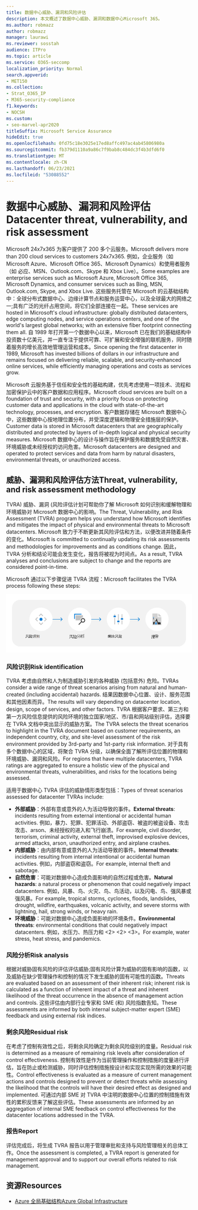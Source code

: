 ```yaml
---
title: 数据中心威胁、漏洞和风险评估
description: 本文概述了数据中心威胁、漏洞和数据中心Microsoft 365。
ms.author: robmazz
author: robmazz
manager: laurawi
ms.reviewer: sosstah
audience: ITPro
ms.topic: article
ms.service: O365-seccomp
localization_priority: Normal
search.appverid:
- MET150
ms.collection:
- Strat_O365_IP
- M365-security-compliance
f1.keywords:
- NOCSH
ms.custom:
- seo-marvel-apr2020
titleSuffix: Microsoft Service Assurance
hideEdit: true
ms.openlocfilehash: 0fd75c18e3025e17ed8affc497ac4ab45806980a
ms.sourcegitcommit: fb379d1110a9a86c7f9bab8c484dc3f4b3dfd6f0
ms.translationtype: MT
ms.contentlocale: zh-CN
ms.lasthandoff: 06/23/2021
ms.locfileid: "53088552"
---
```

# <a name="datacenter-threat-vulnerability-and-risk-assessment"></a><span data-ttu-id="f6936-103">数据中心威胁、漏洞和风险评估</span><span class="sxs-lookup"><span data-stu-id="f6936-103">Datacenter threat, vulnerability, and risk assessment</span></span>

<span data-ttu-id="f6936-104">Microsoft 24x7x365 为客户提供了 200 多个云服务。</span><span class="sxs-lookup"><span data-stu-id="f6936-104">Microsoft delivers more than 200 cloud services to customers 24x7x365.</span></span> <span data-ttu-id="f6936-105">例如，企业服务（如 Microsoft Azure、Microsoft Office 365、Microsoft Dynamics）和使用者服务（如 必应、MSN、Outlook.com、Skype 和 Xbox Live）。</span><span class="sxs-lookup"><span data-stu-id="f6936-105">Some examples are enterprise services such as Microsoft Azure, Microsoft Office 365, Microsoft Dynamics, and consumer services such as Bing, MSN, Outlook.com, Skype, and Xbox Live.</span></span> <span data-ttu-id="f6936-106">这些服务托管在 Microsoft 的云基础结构中：全球分布式数据中心、边缘计算节点和服务运营中心，以及全球最大的网络之一;具有广泛的光纤占用空间，将它们全部连接在一起。</span><span class="sxs-lookup"><span data-stu-id="f6936-106">These services are hosted in Microsoft's cloud infrastructure: globally distributed datacenters, edge computing nodes, and service operations centers, and one of the world's largest global networks; with an extensive fiber footprint connecting them all.</span></span> <span data-ttu-id="f6936-107">自 1989 年打开第一个数据中心以来，Microsoft 已在我们的基础结构中投资数十亿美元，并一直专注于提供可靠、可扩展和安全增强的联机服务，同时随着服务的增长高效地管理运营和成本。</span><span class="sxs-lookup"><span data-stu-id="f6936-107">Since opening the first datacenter in 1989, Microsoft has invested billions of dollars in our infrastructure and remains focused on delivering reliable, scalable, and security-enhanced online services, while efficiently managing operations and costs as services grow.</span></span>

<span data-ttu-id="f6936-108">Microsoft 云服务基于信任和安全性的基础构建，优先考虑使用一项技术、流程和加密保护云中的客户数据和应用程序。</span><span class="sxs-lookup"><span data-stu-id="f6936-108">Microsoft cloud services are built on a foundation of trust and security, with a priority focus on protecting customer data and applications in the cloud with state-of-the-art technology, processes, and encryption.</span></span> <span data-ttu-id="f6936-109">客户数据存储在 Microsoft 数据中心中，这些数据中心按地理位置分布，并受深度逻辑和物理安全措施层的保护。</span><span class="sxs-lookup"><span data-stu-id="f6936-109">Customer data is stored in Microsoft datacenters that are geographically distributed and protected by layers of in-depth logical and physical security measures.</span></span> <span data-ttu-id="f6936-110">Microsoft 数据中心的设计与操作旨在保护服务和数据免受自然灾害、环境威胁或未经授权的访问危害。</span><span class="sxs-lookup"><span data-stu-id="f6936-110">Microsoft datacenters are designed and operated to protect services and data from harm by natural disasters, environmental threats, or unauthorized access.</span></span>

## <a name="threat-vulnerability-and-risk-assessment-methodology"></a><span data-ttu-id="f6936-111">威胁、漏洞和风险评估方法</span><span class="sxs-lookup"><span data-stu-id="f6936-111">Threat, vulnerability, and risk assessment methodology</span></span>

<span data-ttu-id="f6936-112">TVRA) 威胁、漏洞 (风险评估计划可帮助你了解 Microsoft 如何识别和缓解物理和环境威胁对 Microsoft 数据中心的影响。</span><span class="sxs-lookup"><span data-stu-id="f6936-112">The Threat, Vulnerability, and Risk Assessment (TVRA) program helps you understand how Microsoft identifies and mitigates the impact of physical and environmental threats to Microsoft datacenters.</span></span> <span data-ttu-id="f6936-113">Microsoft 致力于不断更新其风险评估和方法，以便改进并随着条件的变化。</span><span class="sxs-lookup"><span data-stu-id="f6936-113">Microsoft is committed to continually updating its risk assessments and methodologies for improvements and as conditions change.</span></span> <span data-ttu-id="f6936-114">因此，TVRA 分析和结论可能会发生变化，报告将被视为时间点。</span><span class="sxs-lookup"><span data-stu-id="f6936-114">As a result, TVRA analyses and conclusions are subject to change and the reports are considered point-in-time.</span></span>

<span data-ttu-id="f6936-115">Microsoft 通过以下步骤促进 TVRA 流程：</span><span class="sxs-lookup"><span data-stu-id="f6936-115">Microsoft facilitates the TVRA process following these steps:</span></span>

![TVRA 进程流](../media/assurance-tvra-flow.png)

### <a name="risk-identification"></a><span data-ttu-id="f6936-117">风险识别</span><span class="sxs-lookup"><span data-stu-id="f6936-117">Risk identification</span></span>

<span data-ttu-id="f6936-118">TVRA 考虑由自然和人为制造威胁引发的各种威胁 (包括意外) 危险。</span><span class="sxs-lookup"><span data-stu-id="f6936-118">TVRAs consider a wide range of threat scenarios arising from natural and human-created (including accidental) hazards.</span></span> <span data-ttu-id="f6936-119">结果因数据中心位置、设计、服务范围和其他因素而异。</span><span class="sxs-lookup"><span data-stu-id="f6936-119">The results will vary depending on datacenter location, design, scope of services, and other factors.</span></span> <span data-ttu-id="f6936-120">TVRA 根据客户要求、第三方和第一方风险信息提供的风险环境的独立国家/地区、市/县和网站级别评估，选择要在 TVRA 文档中突出显示的威胁方案。</span><span class="sxs-lookup"><span data-stu-id="f6936-120">The TVRA selects the threat scenarios to highlight in the TVRA document based on customer requirements, an independent country, city, and site-level assessment of the risk environment provided by 3rd-party and 1st-party risk information.</span></span> <span data-ttu-id="f6936-121">对于具有多个数据中心的区域，将聚合 TVRA 分级，以确保全面了解所评估位置的物理和环境威胁、漏洞和风险。</span><span class="sxs-lookup"><span data-stu-id="f6936-121">For regions that have multiple datacenters, TVRA ratings are aggregated to ensure a holistic view of the physical and environmental threats, vulnerabilities, and risks for the locations being assessed.</span></span>

<span data-ttu-id="f6936-122">适用于数据中心 TVRA 评估的威胁情形类型包括：</span><span class="sxs-lookup"><span data-stu-id="f6936-122">Types of threat scenarios assessed for datacenter TVRAs include:</span></span>

- <span data-ttu-id="f6936-123">**外部威胁**：外部有意或意外的人为活动导致的事件。</span><span class="sxs-lookup"><span data-stu-id="f6936-123">**External threats**: incidents resulting from external intentional or accidental human activities.</span></span> <span data-ttu-id="f6936-124">例如，暴力、犯罪、犯罪活动、外部盗窃、被盗的被盗设备、攻击攻击、arson、未经授权的进入和飞行崩溃。</span><span class="sxs-lookup"><span data-stu-id="f6936-124">For example, civil disorder, terrorism, criminal activity, external theft, improvised explosive devices, armed attacks, arson, unauthorized entry, and airplane crashes.</span></span>
- <span data-ttu-id="f6936-125">**内部威胁**：由内部有意或意外的人为活动导致的事件。</span><span class="sxs-lookup"><span data-stu-id="f6936-125">**Internal threats**: incidents resulting from internal intentional or accidental human activities.</span></span> <span data-ttu-id="f6936-126">例如，内部盗窃和盗窃。</span><span class="sxs-lookup"><span data-stu-id="f6936-126">For example, internal theft and sabotage.</span></span>
- <span data-ttu-id="f6936-127">**自然危害**：可能对数据中心造成负面影响的自然过程或危害。</span><span class="sxs-lookup"><span data-stu-id="f6936-127">**Natural hazards**: a natural process or phenomenon that could negatively impact datacenters.</span></span> <span data-ttu-id="f6936-128">例如，风暴、鸟、火灾、鸟、鸟活动，以及闪电、鸟、强风暴或强风暴。</span><span class="sxs-lookup"><span data-stu-id="f6936-128">For example, tropical storms, cyclones, floods, landslides, drought, wildfire, earthquakes, volcanic activity, and severe storms with lightning, hail, strong winds, or heavy rain.</span></span>
- <span data-ttu-id="f6936-129">**环境威胁**：可能对数据中心造成负面影响的环境条件。</span><span class="sxs-lookup"><span data-stu-id="f6936-129">**Environmental threats**: environmental conditions that could negatively impact datacenters.</span></span> <span data-ttu-id="f6936-130">例如，水压力、热压力和 <2> <2> <3>。</span><span class="sxs-lookup"><span data-stu-id="f6936-130">For example, water stress, heat stress, and pandemics.</span></span>

### <a name="risk-analysis"></a><span data-ttu-id="f6936-131">风险分析</span><span class="sxs-lookup"><span data-stu-id="f6936-131">Risk analysis</span></span>

<span data-ttu-id="f6936-132">根据对威胁固有风险的评估评估威胁;固有风险计算为威胁的固有影响的函数，以及威胁在缺少管理操作和控制的情况下发生威胁的固有可能性的函数。</span><span class="sxs-lookup"><span data-stu-id="f6936-132">Threats are evaluated based on an assessment of their inherent risk; inherent risk is calculated as a function of inherent impact of a threat and inherent likelihood of the threat occurrence in the absence of management action and controls.</span></span> <span data-ttu-id="f6936-133">这些评估由内部行业专家和 SME (和) 风险指数告知。</span><span class="sxs-lookup"><span data-stu-id="f6936-133">These assessments are informed by both internal subject-matter expert (SME) feedback and using external risk indices.</span></span>

### <a name="residual-risk"></a><span data-ttu-id="f6936-134">剩余风险</span><span class="sxs-lookup"><span data-stu-id="f6936-134">Residual risk</span></span>

<span data-ttu-id="f6936-135">在考虑了控制有效性之后，将剩余风险确定为剩余风险级别的度量。</span><span class="sxs-lookup"><span data-stu-id="f6936-135">Residual risk is determined as a measure of remaining risk levels after consideration of control effectiveness.</span></span> <span data-ttu-id="f6936-136">控制有效性是作为当前管理操作和控制措施的度量进行评估，旨在防止或检测威胁，同时评估控制措施按设计和实现实现所需的效果的可能性。</span><span class="sxs-lookup"><span data-stu-id="f6936-136">Control effectiveness is evaluated as a measure of current management actions and controls designed to prevent or detect threats while assessing the likelihood that the controls will have their desired effect as designed and implemented.</span></span> <span data-ttu-id="f6936-137">可通过内部 SME 对 TVRA 中注明的数据中心位置的控制措施有效性的累积反馈来了解这些评估。</span><span class="sxs-lookup"><span data-stu-id="f6936-137">These assessments are informed by an aggregation of internal SME feedback on control effectiveness for the datacenter locations addressed in the TVRA.</span></span>

### <a name="report"></a><span data-ttu-id="f6936-138">报告</span><span class="sxs-lookup"><span data-stu-id="f6936-138">Report</span></span>

<span data-ttu-id="f6936-139">评估完成后，将生成 TVRA 报告以用于管理审批和支持与风险管理相关的总体工作。</span><span class="sxs-lookup"><span data-stu-id="f6936-139">Once the assessment is completed, a TVRA report is generated for management approval and to support our overall efforts related to risk management.</span></span>

## <a name="resources"></a><span data-ttu-id="f6936-140">资源</span><span class="sxs-lookup"><span data-stu-id="f6936-140">Resources</span></span>

- [<span data-ttu-id="f6936-141">Azure 全局基础结构</span><span class="sxs-lookup"><span data-stu-id="f6936-141">Azure Global Infrastructure</span></span>](https://www.microsoft.com/datacenters)
